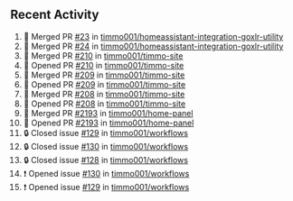 ## Recent Activity

<!--START_SECTION:activity-->
1. 🎉 Merged PR [#23](https://github.com/timmo001/homeassistant-integration-goxlr-utility/pull/23) in [timmo001/homeassistant-integration-goxlr-utility](https://github.com/timmo001/homeassistant-integration-goxlr-utility)
2. 🎉 Merged PR [#24](https://github.com/timmo001/homeassistant-integration-goxlr-utility/pull/24) in [timmo001/homeassistant-integration-goxlr-utility](https://github.com/timmo001/homeassistant-integration-goxlr-utility)
3. 🎉 Merged PR [#210](https://github.com/timmo001/timmo-site/pull/210) in [timmo001/timmo-site](https://github.com/timmo001/timmo-site)
4. 💪 Opened PR [#210](https://github.com/timmo001/timmo-site/pull/210) in [timmo001/timmo-site](https://github.com/timmo001/timmo-site)
5. 🎉 Merged PR [#209](https://github.com/timmo001/timmo-site/pull/209) in [timmo001/timmo-site](https://github.com/timmo001/timmo-site)
6. 💪 Opened PR [#209](https://github.com/timmo001/timmo-site/pull/209) in [timmo001/timmo-site](https://github.com/timmo001/timmo-site)
7. 🎉 Merged PR [#208](https://github.com/timmo001/timmo-site/pull/208) in [timmo001/timmo-site](https://github.com/timmo001/timmo-site)
8. 💪 Opened PR [#208](https://github.com/timmo001/timmo-site/pull/208) in [timmo001/timmo-site](https://github.com/timmo001/timmo-site)
9. 🎉 Merged PR [#2193](https://github.com/timmo001/home-panel/pull/2193) in [timmo001/home-panel](https://github.com/timmo001/home-panel)
10. 💪 Opened PR [#2193](https://github.com/timmo001/home-panel/pull/2193) in [timmo001/home-panel](https://github.com/timmo001/home-panel)
11. 🔒 Closed issue [#129](https://github.com/timmo001/workflows/issues/129) in [timmo001/workflows](https://github.com/timmo001/workflows)
12. 🔒 Closed issue [#130](https://github.com/timmo001/workflows/issues/130) in [timmo001/workflows](https://github.com/timmo001/workflows)
13. 🔒 Closed issue [#128](https://github.com/timmo001/workflows/issues/128) in [timmo001/workflows](https://github.com/timmo001/workflows)
14. ❗ Opened issue [#130](https://github.com/timmo001/workflows/issues/130) in [timmo001/workflows](https://github.com/timmo001/workflows)
15. ❗ Opened issue [#129](https://github.com/timmo001/workflows/issues/129) in [timmo001/workflows](https://github.com/timmo001/workflows)
<!--END_SECTION:activity-->
